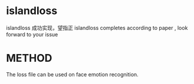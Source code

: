 # islandloss
islandloss 成功实现，望指正 islandloss completes according to paper ,  look forward to your issue

# METHOD
The loss file can be used on face emotion recognition. 
